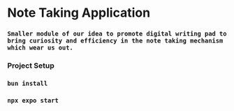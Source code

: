 # Note Taking Application

### `Smaller module of our idea to promote digital writing pad to bring curiosity and efficiency in the note taking mechanism which wear us out.`

### Project Setup

### `bun install`
### `npx expo start`